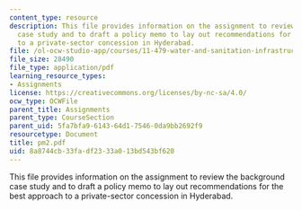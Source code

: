 ```yaml
---
content_type: resource
description: This file provides information on the assignment to review the background
  case study and to draft a policy memo to lay out recommendations for the best approach
  to a private-sector concession in Hyderabad.
file: /ol-ocw-studio-app/courses/11-479-water-and-sanitation-infrastructure-planning-in-developing-countries-spring-2005/8a8744cb33fadf2333a013bd543bf620_pm2.pdf
file_size: 28490
file_type: application/pdf
learning_resource_types:
- Assignments
license: https://creativecommons.org/licenses/by-nc-sa/4.0/
ocw_type: OCWFile
parent_title: Assignments
parent_type: CourseSection
parent_uid: 5fa7bfa9-6143-64d1-7546-0da9bb2692f9
resourcetype: Document
title: pm2.pdf
uid: 8a8744cb-33fa-df23-33a0-13bd543bf620
---
```

This file provides information on the assignment to review the background case study and to draft a policy memo to lay out recommendations for the best approach to a private-sector concession in Hyderabad.